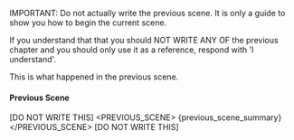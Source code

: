 IMPORTANT: Do not actually write the previous scene.  It is only a guide to show you how to begin the current scene.

If you understand that that you should NOT WRITE ANY OF the previous chapter and you should only use it as a reference, respond with 'I understand'.

This is what happened in the previous scene.

#### Previous Scene
[DO NOT WRITE THIS]
<PREVIOUS_SCENE>
{previous_scene_summary}
</PREVIOUS_SCENE>
[DO NOT WRITE THIS]